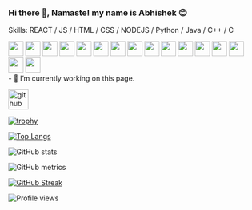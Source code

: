 <!-- ### Hi there 👋
-->
<!--
**AbhishekMondal1/AbhishekMondal1** is a ✨ _special_ ✨ repository because its `README.md` (this file) appears on your GitHub profile.

Here are some ideas to get you started:

- 🔭 I’m currently working on ...
- 🌱 I’m currently learning ...
- 👯 I’m looking to collaborate on ...
- 🤔 I’m looking for help with ...
- 💬 Ask me about ...
- 📫 How to reach me: ...
- 😄 Pronouns: ...
- ⚡ Fun fact: ...
-->
### Hi there 👋, Namaste! my name is Abhishek 😊

Skills: REACT / JS / HTML / CSS / NODEJS / Python / Java / C++ / C

<div>
<img src="https://cdn.jsdelivr.net/gh/devicons/devicon/icons/react/react-original.svg"
width="30px" height="30px" />
<img src="https://cdn.jsdelivr.net/gh/devicons/devicon/icons/aftereffects/aftereffects-plain.svg" width="30px" height="30px"/>
<img src="https://cdn.jsdelivr.net/gh/devicons/devicon/icons/azure/azure-original.svg"
width="30px" height="30px" />
<img src="https://cdn.jsdelivr.net/gh/devicons/devicon/icons/cplusplus/cplusplus-original.svg"
width="30px" height="30px" />
<img src="https://cdn.jsdelivr.net/gh/devicons/devicon/icons/css3/css3-original.svg"
width="30px" height="30px" />
<img src="https://cdn.jsdelivr.net/gh/devicons/devicon/icons/html5/html5-original.svg"
width="30px" height="30px" />
<img src="https://cdn.jsdelivr.net/gh/devicons/devicon/icons/illustrator/illustrator-plain.svg"
width="30px" height="30px" />
<img src="https://cdn.jsdelivr.net/gh/devicons/devicon/icons/java/java-original.svg"
width="30px" height="30px" />
<img src="https://cdn.jsdelivr.net/gh/devicons/devicon/icons/javascript/javascript-original.svg"
width="30px" height="30px" />
<img src="https://cdn.jsdelivr.net/gh/devicons/devicon/icons/mongodb/mongodb-original-wordmark.svg"
width="30px" height="30px" />
<img src="https://cdn.jsdelivr.net/gh/devicons/devicon/icons/mysql/mysql-original.svg"
width="30px" height="30px" />
<img src="https://cdn.jsdelivr.net/gh/devicons/devicon/icons/nodejs/nodejs-original-wordmark.svg"
width="30px" height="30px" />
<img src="https://cdn.jsdelivr.net/gh/devicons/devicon/icons/photoshop/photoshop-plain.svg"
width="30px" height="30px" />
<img src="https://cdn.jsdelivr.net/gh/devicons/devicon/icons/python/python-original.svg"
width="30px" height="30px" />
<img src="https://cdn.jsdelivr.net/gh/devicons/devicon/icons/socketio/socketio-original.svg"
width="30px" height="30px" />
<img src="https://cdn.jsdelivr.net/gh/devicons/devicon/icons/c/c-original.svg" 
width="30px" height="30px" />
</div>
- 🔭 I’m currently working on this page. 


[<img src='https://cdn.jsdelivr.net/npm/simple-icons@3.0.1/icons/github.svg' alt='github' height='40'>](https://github.com/abhishekmondal1)  

[![trophy](https://github-profile-trophy.vercel.app/?username=abhishekmondal1)](https://github.com/ryo-ma/github-profile-trophy)

[![Top Langs](https://github-readme-stats.vercel.app/api/top-langs/?username=abhishekmondal1)](https://github.com/anuraghazra/github-readme-stats)

![GitHub stats](https://github-readme-stats.vercel.app/api?username=abhishekmondal1&show_icons=true)  

![GitHub metrics](https://metrics.lecoq.io/abhishekmondal1)  

[![GitHub Streak](https://github-readme-streak-stats.herokuapp.com?user=AbhishekMondal1&theme=react&date_format=M%20j%5B%2C%20Y%5D)](https://git.io/streak-stats)

![Profile views](https://gpvc.arturio.dev/abhishekmondal1)  
